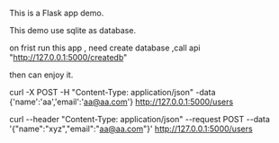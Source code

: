 
This is a Flask app demo.

This demo use sqlite as database.

on frist run this app , need create database ,call api "http://127.0.0.1:5000/createdb"

then can enjoy it.

curl -X POST -H "Content-Type: application/json"  -data {'name':'aa','email':'aa@aa.com'} http://127.0.0.1:5000/users



curl --header "Content-Type: application/json"  --request POST   --data '{"name":"xyz","email":"aa@aa.com"}' 
 http://127.0.0.1:5000/users